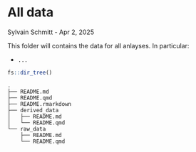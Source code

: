 # All data
Sylvain Schmitt -
Apr 2, 2025

This folder will contains the data for all anlayses. In particular:

- `...`

``` r
fs::dir_tree()
```

    .
    ├── README.md
    ├── README.qmd
    ├── README.rmarkdown
    ├── derived_data
    │   ├── README.md
    │   └── README.qmd
    └── raw_data
        ├── README.md
        └── README.qmd
